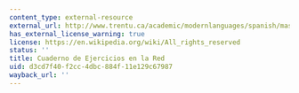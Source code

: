 ```yaml
---
content_type: external-resource
external_url: http://www.trentu.ca/academic/modernlanguages/spanish/masarriba/
has_external_license_warning: true
license: https://en.wikipedia.org/wiki/All_rights_reserved
status: ''
title: Cuaderno de Ejercicios en la Red
uid: d3cd7f40-f2cc-4dbc-884f-11e129c67987
wayback_url: ''
---
```

